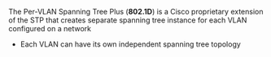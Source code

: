 The Per-VLAN Spanning Tree Plus (**802.1D**) is a Cisco proprietary extension of the STP that creates separate spanning tree instance for each VLAN configured on a network

* Each VLAN can have its own independent spanning tree topology
